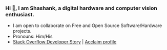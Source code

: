 ### Hi 👋, I am Shashank, a digital hardware and computer vision enthusiast.

<!--
**ShashankVM/ShashankVM** is a ✨ _special_ ✨ repository because its `README.md` (this file) appears on your GitHub profile.

Here are some ideas to get you started:

- 🔭 I’m currently working on

-->
- I am open to collaborate on Free and Open Source Software/Hardware projects.
- Pronouns: Him/His 
- [Stack Overflow Developer Story](https://stackoverflow.com/story/shashankmathew) | [Acclaim profile](https://www.youracclaim.com/users/shashank-v-m/badges)


